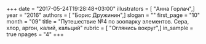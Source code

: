 +++
date = "2017-05-24T19:28:48+03:00"
illustrators = [ "Анна Горлач",]
year = "2016"
authors = [ "Борис Дружинин",]
slogan = ""
first_page = "10"
month = "09"
title = "Путешествие №4 по зоопарку элементов. Сера, хлор, аргон, калий, кальций"
rubric = [ "Оглянись вокруг",]
in_sample = true
npages = "4"
+++
